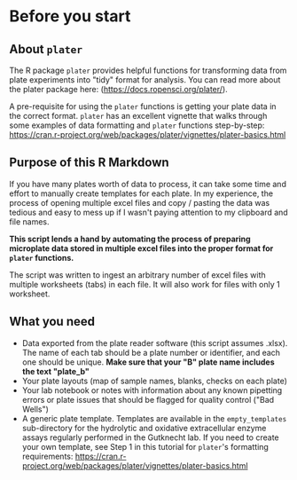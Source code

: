 # Before you start 

## About `plater`

The R package `plater` provides helpful functions for transforming data from plate experiments into "tidy" format for analysis.  You can read more about the plater package here: (https://docs.ropensci.org/plater/).   

A pre-requisite for using the `plater` functions is getting your plate data in the correct format.  `plater` has an excellent vignette that walks through some examples of data formatting and `plater` functions step-by-step: https://cran.r-project.org/web/packages/plater/vignettes/plater-basics.html 

## Purpose of this R Markdown 

If you have many plates worth of data to process, it can take some time and effort to manually create templates for each plate.  In my experience, the process of opening multiple excel files and copy / pasting the data was tedious and easy to mess up if I wasn't paying attention to my clipboard and file names. 

**This script lends a hand by automating the process of preparing microplate data stored in multiple excel files into the proper format for `plater` functions.**

The script was written to ingest an arbitrary number of excel files with multiple worksheets (tabs) in each file.  It will also work for files with only 1 worksheet.  

## What you need 

- Data exported from the plate reader software (this script assumes .xlsx). The name of each tab should be a plate number or identifier, and each one should be unique.  **Make sure that your "B" plate name includes the text "plate_b"**
- Your plate layouts (map of sample names, blanks, checks on each plate)
- Your lab notebook or notes with information about any known pipetting errors or plate issues that should be flagged for quality control ("Bad Wells")
- A generic plate template.  Templates are available in the `empty_templates` sub-directory for the hydrolytic and oxidative extracellular enzyme assays regularly performed in the Gutknecht lab.  If you need to create your own template, see Step 1 in this tutorial for `plater`'s formatting requirements:  https://cran.r-project.org/web/packages/plater/vignettes/plater-basics.html